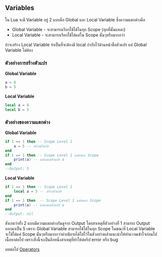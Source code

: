 ## Variables
ใน Lua จะมี Variable อยู่ 2 แบบคือ Global และ Local Variable ซึ่งความแตกต่างคือ
- Global Variable - จะสามารถเรียกใช้ได้ในทุก Scope (ทุกที่นั้นแหละ)
- Local Variable - จะสามารถเรียกใช้ได้แค่ใน Scope นั้นๆหรือมากกว่า

ถ้าจะสร้าง Local Variable จำเป็นที่จะต้องมี local กำกับไว้ด้านหน้าชื่อตัวแปร แต่ Global Variable ไม่ต้อง
### ตัวอย่างการสร้างตัวแปร
**Global Variable**
```lua
a = 8
b = 5
```
**Local Variable**
```lua
local a = 8
local b = 5
```
### ตัวอย่างของความแตกต่าง
**Global Variable**
```lua
if 1 == 1 then -- Scope Level 1
    a = 5 -- สร้างตัวแปร
end
if 1 == 1 then -- Scope Level 1 แต่คนละ Scope
    print(a) -- แสดงผลตัวแปร a
end
--Output: 5
```
**Local Variable**
```lua
if 1 == 1 then -- Scope Level 1
    local a = 5 -- สร้างตัวแปร
end
if 1 == 1 then  -- Scope Level 1 แต่คนละ Scope
    print(a) -- แสดงผลตัวแปร a
end
--Output: nil
```
สังเกตว่าทั้ง 2 แบบมีความแตกต่างกันดูจาก Output โดยสาเหตุที่ตัวอย่างที่ 1 สามารถ Output ออกมาเป็น 5 เพราะ Global Variable สามารถใช้ได้ในทุก Scope ในขณะที่ Local Variable จะใช้ได้แค่ Scope นั้นๆหรือมากกว่าคำอธิบายได้ใส่ไว้ในตัวอย่างแล้วแนะนำให้ทำความเข้าใจก่อนไปเนื้อหาต่อไป เพราะสิ่งนี้จะเป็นอีกหนึ่งสาเหตุที่ทำให้สคริป error หรือ bug

บทต่อไป [Operators](https://github.com/xN3k0x/Lua-Docs/blob/main/1.5%20Operators.md)
